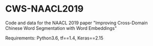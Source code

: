 # CWS-NAACL2019
Code and data for the NAACL 2019 paper "Improving Cross-Domain Chinese Word Segmentation with Word Embeddings"

Requirements: Python3.6, tf==1.4, Keras==2.15
